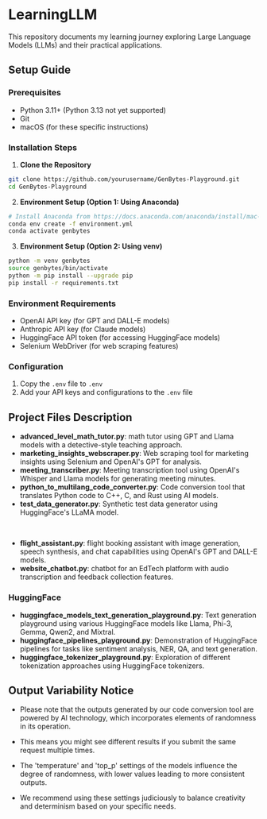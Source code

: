 # LearningLLM

This repository documents my learning journey exploring Large Language Models (LLMs) and their practical applications. <br>

## Setup Guide

### Prerequisites
- Python 3.11+ (Python 3.13 not yet supported)
- Git
- macOS (for these specific instructions)

### Installation Steps

1. **Clone the Repository**
```bash
git clone https://github.com/yourusername/GenBytes-Playground.git
cd GenBytes-Playground
```

2. **Environment Setup (Option 1: Using Anaconda)**
```bash
# Install Anaconda from https://docs.anaconda.com/anaconda/install/mac-os/
conda env create -f environment.yml
conda activate genbytes
```

3. **Environment Setup (Option 2: Using venv)**
```bash
python -m venv genbytes
source genbytes/bin/activate
python -m pip install --upgrade pip
pip install -r requirements.txt
```

### Environment Requirements
- OpenAI API key (for GPT and DALL-E models)
- Anthropic API key (for Claude models)
- HuggingFace API token (for accessing HuggingFace models)
- Selenium WebDriver (for web scraping features)

### Configuration
1. Copy the `.env` file to `.env`
2. Add your API keys and configurations to the `.env` file


## Project Files Description

- **advanced_level_math_tutor.py**: math tutor using GPT and Llama models with a detective-style teaching approach.
- **marketing_insights_webscraper.py**: Web scraping tool for marketing insights using Selenium and OpenAI's GPT for analysis.
- **meeting_transcriber.py**: Meeting transcription tool using OpenAI's Whisper and Llama models for generating meeting minutes.
- **python_to_multilang_code_converter.py**: Code conversion tool that translates Python code to C++, C, and Rust using AI models.
- **test_data_generator.py**: Synthetic test data generator using HuggingFace's LLaMA model.

<br>

- **flight_assistant.py**: flight booking assistant with image generation, speech synthesis, and chat capabilities using OpenAI's GPT and DALL-E models.
- **website_chatbot.py**: chatbot for an EdTech platform with audio transcription and feedback collection features.

### HuggingFace
- **huggingface_models_text_generation_playground.py**: Text generation playground using various HuggingFace models like Llama, Phi-3, Gemma, Qwen2, and Mixtral.
- **huggingface_pipelines_playground.py**: Demonstration of HuggingFace pipelines for tasks like sentiment analysis, NER, QA, and text generation.
- **huggingface_tokenizer_playground.py**: Exploration of different tokenization approaches using HuggingFace tokenizers.

## Output Variability Notice
- Please note that the outputs generated by our code conversion tool are powered by AI technology, which incorporates elements of randomness in its operation. <br>

- This means you might see different results if you submit the same request multiple times. 

- The 'temperature' and 'top_p' settings of the models influence the degree of randomness, with lower values leading to more consistent outputs. 

- We recommend using these settings judiciously to balance creativity and determinism based on your specific needs.
